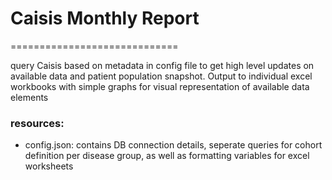 # Caisis Monthly Report #
=============================

query Caisis based on metadata in config file to get high level updates on available data and patient population snapshot. Output to individual excel workbooks with simple graphs for visual representation of available data elements 

### resources:
* config.json: contains DB connection details, seperate queries for cohort definition per disease group, as well as formatting variables for excel worksheets
